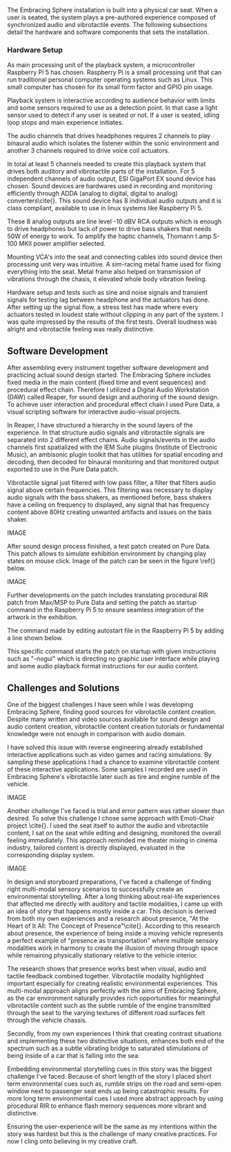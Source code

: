 The Embracing Sphere installation is built into a physical car seat. When a user is seated, the system plays a pre-authored experience composed of synchronized audio and vibrotactile events. The following subsections detail the hardware and software components that sets the installation.
### Hardware Setup
As main processing unit of the playback system, a microcontroller Raspberry Pi 5 has chosen. Raspberry Pi is a small processing unit that can run traditional personal computer operating systems such as Linux. This small computer has chosen for its small form factor and GPIO pin usage. 

Playback system is interactive according to audience behavior with limits and some sensors required to use as a detection point. In that case a light sensor used to detect if any user is seated or not. If a user is seated, idling loop stops and main experience initiates.

The audio channels that drives headphones requires 2 channels to play binaural audio which isolates the listener within the sonic environment and another 3 channels required to drive voice coil actuators. 

In total at least 5 channels needed to create this playback system that drives both auditory and vibrotactile parts of the installation. For 5 independent channels of audio output, ESI GigaPort EX sound device has chosen. Sound devices are hardwares used in recording and monitoring efficiently through ADDA (analog to digital, digital to analog) converters\cite{}. This sound device has 8 individual audio outputs and it is class compliant, available to use in linux systems like Raspberry Pi 5.

These 8 analog outputs are line level -10 dBV RCA outputs which is enough to drive headphones but lack of power to drive bass shakers that needs 50W of energy to work. To amplify the haptic channels, Thomann t.amp S-100 MKII power amplifier selected.

Mounting VCA's into the seat and connecting cables into sound device then processing unit  very was intuitive. A sim-racing metal frame used for fixing everything into the seat. Metal frame also helped on transmission of vibrations through the chasis, it elevated whole body vibration feeling.

Hardware setup and tests such as sine and noise signals and transient signals for testing lag between headphone and the actuators has done. After setting up the signal flow, a stress test has made where every actuators tested in loudest state without clipping in any part of the system. I was quite impressed by the results of the first tests. Overall loudness was alright and vibrotactile feeling was really distinctive. 
## Software Development
After assembling every instrument together software development and practicing actual sound design started. The Embracing Sphere includes fixed media in the main content (fixed time and event sequences) and procedural effect chain. Therefore I utilized a Digital Audio Workstation (DAW) called Reaper, for sound design and authoring of the sound design. To achieve user interaction and procedural effect chain I used Pure Data, a visual scripting software for interactive audio-visual projects.

In Reaper, I have structured a hierarchy in the sound layers of the experience. In that structure audio signals and vibrotactile signals are separated into 2 different effect chains. Audio signals/events in the audio channels first spatialized with the IEM Suite plugins (Institute of Electronic Music), an ambisonic plugin toolkit that has utilities for spatial encoding and decoding, then decoded for binaural monitoring and that monitored output exported to use in the Pure Data patch.

Vibrotactile signal just filtered with low pass filter, a filter that filters audio signal above certain frequencies. This filtering was necessary to display audio signals with the bass shakers, as mentioned before, bass shakers have a ceiling on frequency to displayed, any signal that has frequency content above 80Hz creating unwanted artifacts and issues on the bass shaker.

IMAGE

After sound design process finished, a test patch created on Pure Data. This patch allows to simulate exhibition environment by changing play states on mouse click. Image of the patch can be seen in the figure \ref{} below.

IMAGE

Further developments on the patch includes translating procedural RIR patch from Max/MSP to Pure Data and setting the patch as startup command in the Raspberry Pi 5 to ensure seamless integration of the artwork in the exhibition.

The command made by editing autostart file in the Raspberry Pi 5 by adding a line shown below.

This specific command starts the patch on startup with given instructions such as "-nogui" which is directing no graphic user interface while playing and some audio playback format instructions for our audio content.
## Challenges and Solutions
One of the biggest challenges I have seen while I was developing Embracing Sphere, finding  good sources for vibrotactile content creation. Despite many written and video sources available for sound design and audio content creation, vibrotactile content creation tutorials or fundamental knowledge were not enough in comparison with audio domain.

I have solved this issue with reverse engineering already established interactive applications such as video games and racing simulations. By sampling these applications I had a chance to examine vibrotactile content of these interactive applications. Some samples I recorded are used in Embracing Sphere's vibrotactile later such as tire and engine rumble of the vehicle.

IMAGE

Another challenge I've faced is trial and error pattern was rather slower than desired. To solve this challenge I chose same approach with Emoti-Chair project \cite{}. I used the seat itself to author the audio and vibrotactile content, I sat on the seat while editing and designing, monitored the overall feeling immediately. This approach reminded me theater mixing in cinema industry, tailored content is directly displayed, evaluated in the corresponding display system.

IMAGE

In design and storyboard preparations, I've faced a challenge of finding right multi-modal sensory scenarios to successfully create an environmental storytelling. After a long thinking about real-life experiences that affected me directly with auditory and tactile modalities, I came up with an idea of story that happens mostly inside a car. This decision is derived from both my own experiences and a research about presence, "At the Heart of It All: The Concept of Presence"\cite{}. According to this research about presence, the experience of being inside a moving vehicle represents a perfect example of "presence as transportation" where multiple sensory modalities work in harmony to create the illusion of moving through space while remaining physically stationary relative to the vehicle interior.

The research shows that presence works best when visual, audio and tactile feedback combined together. Vibrotactile modality highlighted important especially for creating realistic environmental experiences. This multi-modal approach aligns perfectly with the aims of Embracing Sphere, as the car environment naturally provides rich opportunities for meaningful vibrotactile content such as the subtle rumble of the engine transmitted through the seat to the varying textures of different road surfaces felt through the vehicle chassis.

Secondly, from my own experiences I think that creating contrast situations and implementing these two distinctive situations, enhances both end of the spectrum such as a subtle vibrating bridge to saturated stimulations of being inside of a car that is falling into the sea.

Embedding environmental storytelling cues in this story was the biggest challenge I've faced. Because of short length of the story I placed short term environmental cues such as, rumble strips on the road and semi-open window next to passenger seat ends up being catastrophic results. For more long term environmental cues I used more abstract approach by using procedural RIR to enhance flash memory sequences more vibrant and distinctive.

Ensuring the user-experience will be the same as my intentions within the story was hardest but this is the challenge of many creative practices. For now I cling onto believing in my creative craft.
